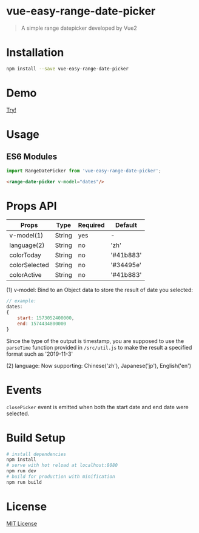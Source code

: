 # vue-easy-range-date-picker

> A simple range datepicker developed by Vue2

# Installation

```bash
npm install --save vue-easy-range-date-picker
```
# Demo
[Try!](https://codesandbox.io/s/vue-template-kgm6v)

# Usage

## ES6 Modules

```js
import RangeDatePicker from 'vue-easy-range-date-picker';
```

```html
<range-date-picker v-model="dates"/>
```

# Props API
| Props                | Type         | Required | Default     |
| ---------------------| -------------| -------- | ------------|
| v-model(1)           | String       | yes      | -           |
| language(2)          | String       | no       | 'zh'        |
| colorToday           | String       | no       | '#41b883'   |
| colorSelected        | String       | no       | '#34495e'   |
| colorActive          | String       | no       | '#41b883'   |

(1) v-model: Bind to an Object data to store the result of date you selected: 
```js 
// example:
dates: 
{ 
    start: 1573052400000, 
    end: 1574434800000 
}
```
Since the type of the output is timestamp, you are supposed to use the `parseTime` function provided in `/src/util.js` to make the result a specified format such as '2019-11-3'

(2) language: Now supporting: Chinese('zh'), Japanese('jp'), English('en')

# Events

`closePicker` event is emitted when both the start date and end date were selected.

# Build Setup
``` bash
# install dependencies
npm install
# serve with hot reload at localhost:8080
npm run dev
# build for production with minification
npm run build
```

# License

[MIT License](http://en.wikipedia.org/wiki/MIT_License)

